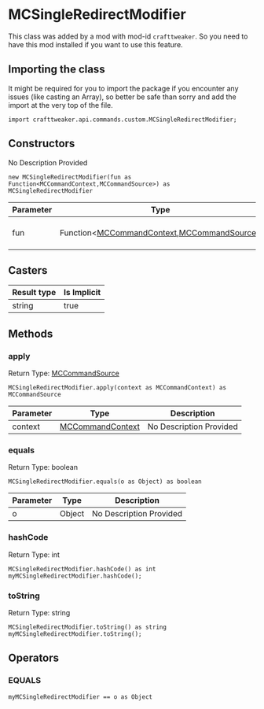 # MCSingleRedirectModifier

This class was added by a mod with mod-id `crafttweaker`. So you need to have this mod installed if you want to use this feature.

## Importing the class

It might be required for you to import the package if you encounter any issues (like casting an Array), so better be safe than sorry and add the import at the very top of the file.
```zenscript
import crafttweaker.api.commands.custom.MCSingleRedirectModifier;
```


## Constructors

No Description Provided
```zenscript
new MCSingleRedirectModifier(fun as Function<MCCommandContext,MCCommandSource>) as MCSingleRedirectModifier
```
| Parameter | Type | Description |
|-----------|------|-------------|
| fun | Function&lt;[MCCommandContext](/vanilla/api/commands/custom/MCCommandContext),[MCCommandSource](/vanilla/api/commands/custom/MCCommandSource)&gt; | No Description Provided |

## Casters

| Result type | Is Implicit |
|-------------|-------------|
| string | true |

## Methods

### apply

Return Type: [MCCommandSource](/vanilla/api/commands/custom/MCCommandSource)

```zenscript
MCSingleRedirectModifier.apply(context as MCCommandContext) as MCCommandSource
```
| Parameter | Type | Description |
|-----------|------|-------------|
| context | [MCCommandContext](/vanilla/api/commands/custom/MCCommandContext) | No Description Provided |
### equals

Return Type: boolean

```zenscript
MCSingleRedirectModifier.equals(o as Object) as boolean
```
| Parameter | Type | Description |
|-----------|------|-------------|
| o | Object | No Description Provided |
### hashCode

Return Type: int

```zenscript
MCSingleRedirectModifier.hashCode() as int
myMCSingleRedirectModifier.hashCode();
```
### toString

Return Type: string

```zenscript
MCSingleRedirectModifier.toString() as string
myMCSingleRedirectModifier.toString();
```

## Operators

### EQUALS

```zenscript
myMCSingleRedirectModifier == o as Object
```



